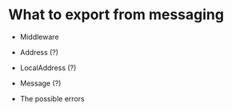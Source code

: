 # What to export from messaging

- Middleware
- Address (?)
- LocalAddress (?)

- Message (?)
- The possible errors
